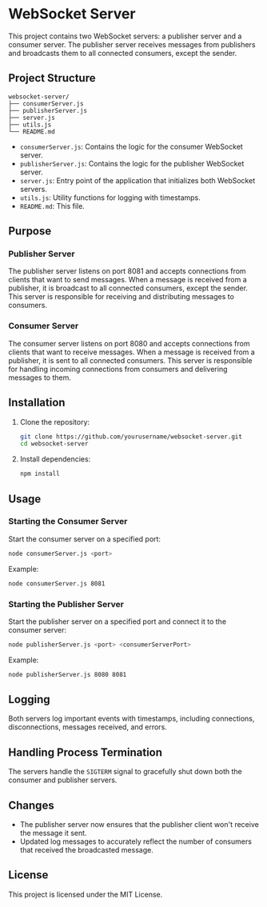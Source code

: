 # WebSocket Server

This project contains two WebSocket servers: a publisher server and a consumer server. The publisher server receives messages from publishers and broadcasts them to all connected consumers, except the sender.

## Project Structure

```
websocket-server/
├── consumerServer.js
├── publisherServer.js
├── server.js
├── utils.js
└── README.md
```

- `consumerServer.js`: Contains the logic for the consumer WebSocket server.
- `publisherServer.js`: Contains the logic for the publisher WebSocket server.
- `server.js`: Entry point of the application that initializes both WebSocket servers.
- `utils.js`: Utility functions for logging with timestamps.
- `README.md`: This file.

## Purpose

### Publisher Server

The publisher server listens on port 8081 and accepts connections from clients that want to send messages. When a message is received from a publisher, it is broadcast to all connected consumers, except the sender. This server is responsible for receiving and distributing messages to consumers.

### Consumer Server

The consumer server listens on port 8080 and accepts connections from clients that want to receive messages. When a message is received from a publisher, it is sent to all connected consumers. This server is responsible for handling incoming connections from consumers and delivering messages to them.

## Installation

1. Clone the repository:
   ```sh
   git clone https://github.com/yourusername/websocket-server.git
   cd websocket-server
   ```

2. Install dependencies:
   ```sh
   npm install
   ```

## Usage

### Starting the Consumer Server

Start the consumer server on a specified port:
```sh
node consumerServer.js <port>
```

Example:
```sh
node consumerServer.js 8081
```

### Starting the Publisher Server

Start the publisher server on a specified port and connect it to the consumer server:
```sh
node publisherServer.js <port> <consumerServerPort>
```

Example:
```sh
node publisherServer.js 8080 8081
```

## Logging

Both servers log important events with timestamps, including connections, disconnections, messages received, and errors.

## Handling Process Termination

The servers handle the `SIGTERM` signal to gracefully shut down both the consumer and publisher servers.

## Changes

- The publisher server now ensures that the publisher client won't receive the message it sent.
- Updated log messages to accurately reflect the number of consumers that received the broadcasted message.

## License

This project is licensed under the MIT License.
